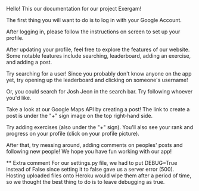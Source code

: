 Hello! This our documentation for our project Exergam!

The first thing you will want to do is to log in with your Google Account.

After logging in, please follow the instructions on screen to set up your profile. 

After updating your profile, feel free to explore the features of our website. Some notable features include searching, leaderboard, adding an exercise, and adding a post.

Try searching for a user! Since you probably don't know anyone on the app yet, try opening up the leaderboard and clicking on someone's username!

Or, you could search for Josh Jeon in the search bar. Try following whoever you'd like.

Take a look at our Google Maps API by creating a post! The link to create a post is under the "+" sign image on the top right-hand side.

Try adding exercises (also under the "+" sign). You'll also see your rank and progress on your profile (click on your profile picture).

After that, try messing around, adding comments on peoples' posts and following new people! We hope you have fun working with our app!

** Extra comment
For our settings.py file, we had to put DEBUG=True instead of False since setting it to false gave us a server error (500). Hosting uploaded files onto Heroku would wipe them after a period of time, so we thought the best thing to do is to leave debugging as true. 
